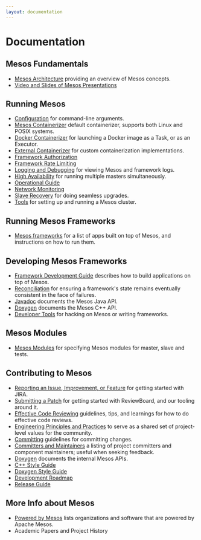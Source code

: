 ```yaml
---
layout: documentation
---
```


# Documentation

## Mesos Fundamentals

* [Mesos Architecture](/documentation/latest/mesos-architecture/) providing an overview of Mesos concepts.
* [Video and Slides of Mesos Presentations](/documentation/latest/mesos-presentations/)

## Running Mesos

* [Configuration](/documentation/latest/configuration/) for command-line arguments.
* [Mesos Containerizer](/documentation/latest/mesos-containerizer/) default containerizer, supports both Linux and POSIX systems.
* [Docker Containerizer](/documentation/latest/docker-containerizer/) for launching a Docker image as a Task, or as an Executor.
* [External Containerizer](/documentation/latest/external-containerizer/) for custom containerization implementations.
* [Framework Authorization](/documentation/latest/authorization/)
* [Framework Rate Limiting](/documentation/latest/framework-rate-limiting/)
* [Logging and Debugging](/documentation/latest/logging-and-debugging/) for viewing Mesos and framework logs.
* [High Availability](/documentation/latest/high-availability/) for running multiple masters simultaneously.
* [Operational Guide](/documentation/latest/operational-guide/)
* [Network Monitoring](/documentation/latest/network-monitoring/)
* [Slave Recovery](/documentation/latest/slave-recovery/) for doing seamless upgrades.
* [Tools](/documentation/latest/tools/) for setting up and running a Mesos cluster.

## Running Mesos Frameworks

 * [Mesos frameworks](/documentation/latest/mesos-frameworks/) for a list of apps built on top of Mesos, and instructions on how to run them.

## Developing Mesos Frameworks

* [Framework Development Guide](/documentation/latest/app-framework-development-guide/) describes how to build applications on top of Mesos.
* [Reconciliation](/documentation/latest/reconciliation/) for ensuring a framework's state remains eventually consistent in the face of failures.
* [Javadoc](/api/latest/java/) documents the Mesos Java API.
* [Doxygen](/api/latest/c++/namespacemesos.html) documents the Mesos C++ API.
* [Developer Tools](/documentation/latest/tools/) for hacking on Mesos or writing frameworks.

## Mesos Modules

* [Mesos Modules](/documentation/latest/modules/) for specifying Mesos modules for master, slave and tests.

## Contributing to Mesos

* [Reporting an Issue, Improvement, or Feature](/documentation/latest/reporting-a-bug/) for getting started with JIRA.
* [Submitting a Patch](/documentation/latest/submitting-a-patch/) for getting started with ReviewBoard, and our tooling around it.
* [Effective Code Reviewing](/documentation/latest/effective-code-reviewing/) guidelines, tips, and learnings for how to do effective code reviews.
* [Engineering Principles and Practices](/documentation/latest/engineering-principles-and-practices/) to serve as a shared set of project-level values for the community.
* [Committing](/documentation/latest/committing/) guidelines for committing changes.
* [Committers and Maintainers](/documentation/latest/committers/) a listing of project committers and component maintainers; useful when seeking feedback.
* [Doxygen](/api/latest/c++/) documents the internal Mesos APIs.
* [C++ Style Guide](/documentation/latest/mesos-c++-style-guide/)
* [Doxygen Style Guide](/documentation/latest/mesos-doxygen-style-guide/)
* [Development Roadmap](/documentation/latest/mesos-roadmap/)
* [Release Guide](/documentation/latest/release-guide/)

## More Info about Mesos

* [Powered by Mesos](/documentation/latest/powered-by-mesos/) lists organizations and software that are powered by Apache Mesos.
* Academic Papers and Project History

